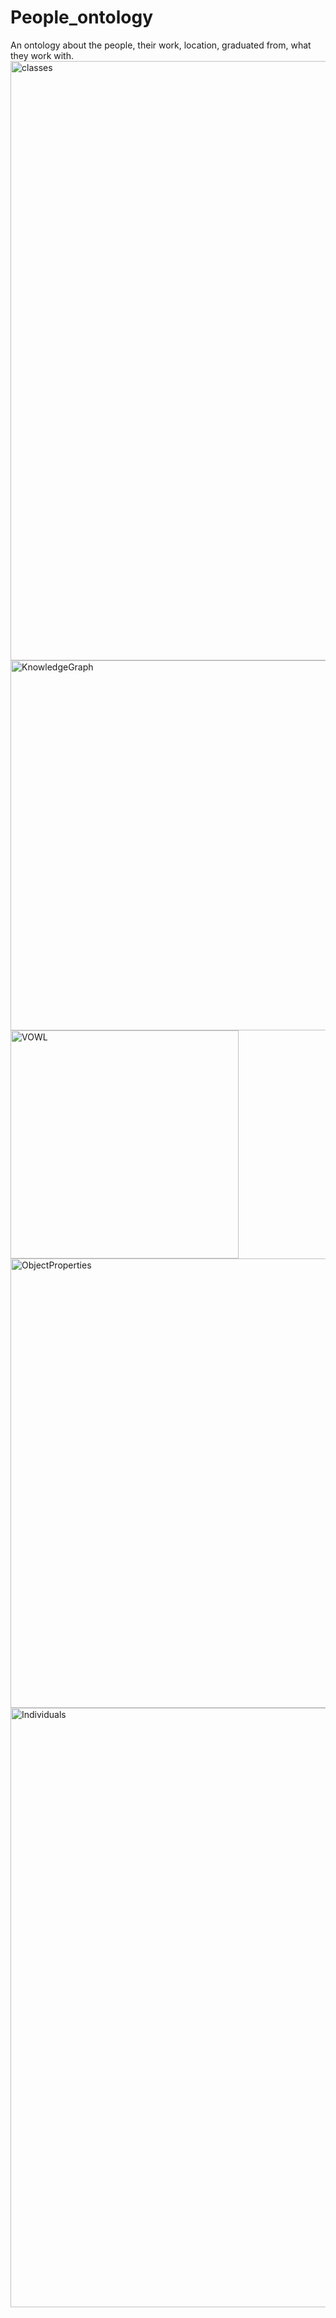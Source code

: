# People_ontology
An ontology about the people, their work, location, graduated from, what they work with. 
<img width="959" alt="classes" src="https://user-images.githubusercontent.com/1774630/163686168-bdc0cff9-fba3-4c0c-aefe-95b807af2dcb.PNG">
<img width="592" alt="KnowledgeGraph" src="https://user-images.githubusercontent.com/1774630/163686174-ab17f740-b143-4d71-b195-aaf399943055.PNG">
<img width="365" alt="VOWL" src="https://user-images.githubusercontent.com/1774630/163686179-279f6e5e-4f52-40fc-86ba-7e1403db511f.PNG">
<img width="719" alt="ObjectProperties" src="https://user-images.githubusercontent.com/1774630/163686249-d55492a1-a514-49c0-a2f3-dc8b3ed6364a.PNG">
<img width="959" alt="Individuals" src="https://user-images.githubusercontent.com/1774630/163686257-e43414c1-6641-48b7-aa46-cbd05d18b437.PNG">

